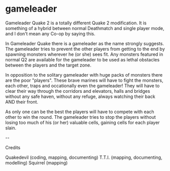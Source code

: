 # gameleader
Gameleader Quake 2 is a totally different Quake 2 modification. It is something of a hybrid between normal Deathmatch and single player mode, and I don't mean any Co-op by saying this.

In Gameleader Quake there is a gameleader as the name strongly suggests. The gameleader tries to prevent the other players from getting to the end by spawning monsters wherever he (or she) sees fit. Any monsters featured in normal Q2 are available for the gameleader to be used as lethal obstacles between the players and the target zone.

In opposition to the solitary gameleader with huge packs of monsters there are the poor "players". These brave marines will have to fight the monsters, each other, traps and occationally even the gameleader! They will have to clear their way through the corridors and elevators, halls and bridges without any safe haven, without any refuge, always watching their back AND their front.

As only one can be the best the players will have to compete with each other to win the round. The gameleader tries to stop the players without losing too much of his (or her) valuable cells, gaining cells for each player slain.


--

Credits

Quakedevil (coding, mapping, documenting)
T.T.I. (mapping, documenting, modelling)
Squirrel (mapping)
